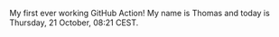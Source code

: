My first ever working GitHub Action!
My name is Thomas and today is Thursday, 21 October, 08:21 CEST. 
